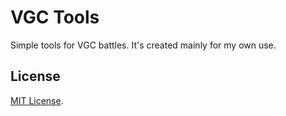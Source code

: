 # VGC Tools

Simple tools for VGC battles. It's created mainly for my own use.

## License

[MIT License](https://sunoru.mit-license.org/).
